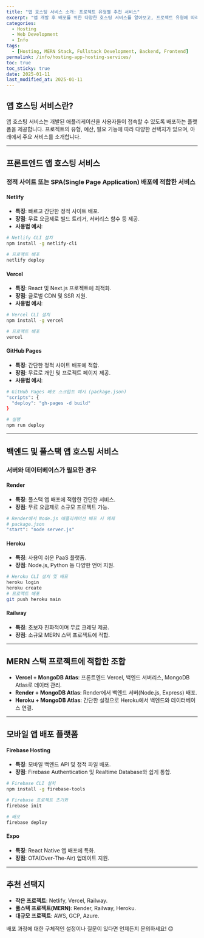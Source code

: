```yaml
---
title: "앱 호스팅 서비스 소개: 프로젝트 유형별 추천 서비스"
excerpt: "앱 개발 후 배포를 위한 다양한 호스팅 서비스를 알아보고, 프로젝트 유형에 따라 적합한 옵션을 제시합니다."
categories:
  - Hosting
  - Web Development
  - Info
tags:
  - [Hosting, MERN Stack, Fullstack Development, Backend, Frontend]
permalink: /info/hosting-app-hosting-services/
toc: true
toc_sticky: true
date: 2025-01-11
last_modified_at: 2025-01-11
---
```


## 앱 호스팅 서비스란?
앱 호스팅 서비스는 개발된 애플리케이션을 사용자들이 접속할 수 있도록 배포하는 플랫폼을 제공합니다. 프로젝트의 유형, 예산, 필요 기능에 따라 다양한 선택지가 있으며, 아래에서 주요 서비스를 소개합니다.

---

## 프론트엔드 앱 호스팅 서비스
### 정적 사이트 또는 SPA(Single Page Application) 배포에 적합한 서비스

#### Netlify
- **특징**: 빠르고 간단한 정적 사이트 배포.
- **장점**: 무료 요금제로 빌드 트리거, 서버리스 함수 등 제공.
- **사용법 예시**:

```bash
# Netlify CLI 설치
npm install -g netlify-cli

# 프로젝트 배포
netlify deploy
```

#### Vercel
- **특징**: React 및 Next.js 프로젝트에 최적화.
- **장점**: 글로벌 CDN 및 SSR 지원.
- **사용법 예시**:

```bash
# Vercel CLI 설치
npm install -g vercel

# 프로젝트 배포
vercel
```

#### GitHub Pages
- **특징**: 간단한 정적 사이트 배포에 적합.
- **장점**: 무료로 개인 및 프로젝트 페이지 제공.
- **사용법 예시**:

```bash
# GitHub Pages 배포 스크립트 예시 (package.json)
"scripts": {
  "deploy": "gh-pages -d build"
}

# 실행
npm run deploy
```

---

## 백엔드 및 풀스택 앱 호스팅 서비스
### 서버와 데이터베이스가 필요한 경우

#### Render
- **특징**: 풀스택 앱 배포에 적합한 간단한 서비스.
- **장점**: 무료 요금제로 소규모 프로젝트 가능.

```bash
# Render에서 Node.js 애플리케이션 배포 시 예제
# package.json
"start": "node server.js"
```

#### Heroku
- **특징**: 사용이 쉬운 PaaS 플랫폼.
- **장점**: Node.js, Python 등 다양한 언어 지원.

```bash
# Heroku CLI 설치 및 배포
heroku login
heroku create
# 프로젝트 배포
git push heroku main
```

#### Railway
- **특징**: 초보자 친화적이며 무료 크레딧 제공.
- **장점**: 소규모 MERN 스택 프로젝트에 적합.

---

## MERN 스택 프로젝트에 적합한 조합
- **Vercel + MongoDB Atlas**: 프론트엔드 Vercel, 백엔드 서버리스, MongoDB Atlas로 데이터 관리.
- **Render + MongoDB Atlas**: Render에서 백엔드 서버(Node.js, Express) 배포.
- **Heroku + MongoDB Atlas**: 간단한 설정으로 Heroku에서 백엔드와 데이터베이스 연결.

---

## 모바일 앱 배포 플랫폼

#### Firebase Hosting
- **특징**: 모바일 백엔드 API 및 정적 파일 배포.
- **장점**: Firebase Authentication 및 Realtime Database와 쉽게 통합.

```bash
# Firebase CLI 설치
npm install -g firebase-tools

# Firebase 프로젝트 초기화
firebase init

# 배포
firebase deploy
```

#### Expo
- **특징**: React Native 앱 배포에 특화.
- **장점**: OTA(Over-The-Air) 업데이트 지원.

---

## 추천 선택지
- **작은 프로젝트**: Netlify, Vercel, Railway.
- **풀스택 프로젝트(MERN)**: Render, Railway, Heroku.
- **대규모 프로젝트**: AWS, GCP, Azure.

배포 과정에 대한 구체적인 설정이나 질문이 있다면 언제든지 문의하세요! 😊
